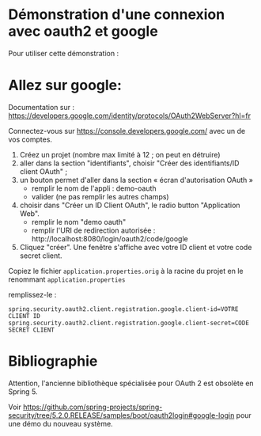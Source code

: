 # Démonstration d'une connexion avec oauth2 et google

Pour utiliser cette démonstration : 

# Allez sur google:

Documentation sur : https://developers.google.com/identity/protocols/OAuth2WebServer?hl=fr

Connectez-vous sur https://console.developers.google.com/ avec un de vos comptes.

1. Créez un projet (nombre max limité à 12 ; on peut en détruire)
2. aller dans la section "identifiants",  choisir "Créer des identifiants/ID client OAuth" ;
2. un bouton permet d'aller dans la section « écran d'autorisation OAuth »
    - remplir le nom de l'appli : demo-oauth
    - valider (ne pas remplir les autres champs)
3. choisir dans "Créer un ID Client OAuth", le radio button "Application Web".
    - remplir le nom "demo oauth"
    - remplir l'URI de redirection autorisée : http://localhost:8080/login/oauth2/code/google
4. Cliquez "créer". Une fenêtre s'affiche avec votre ID client et votre code secret client.


Copiez le fichier `application.properties.orig` à la racine du projet en le renommant `application.properties`

remplissez-le :
~~~
spring.security.oauth2.client.registration.google.client-id=VOTRE CLIENT ID
spring.security.oauth2.client.registration.google.client-secret=CODE SECRET CLIENT
~~~

# Bibliographie

Attention, l'ancienne bibliothèque spécialisée pour OAuth 2 est obsolète en Spring 5.

Voir https://github.com/spring-projects/spring-security/tree/5.2.0.RELEASE/samples/boot/oauth2login#google-login pour une démo du nouveau système.

